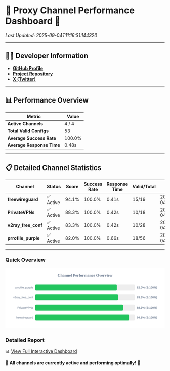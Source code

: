 # 🌟 Proxy Channel Performance Dashboard 🌟

_Last Updated: 2025-09-04T11:16:31.144320_

---

## 👩‍💻 Developer Information

- **[GitHub Profile](https://github.com/4n0nymou3)**  
- **[Project Repository](https://github.com/4n0nymou3/multi-proxy-config-fetcher)**  
- **[X (Twitter)](https://x.com/4n0nymou3)**  

---

## 📊 Performance Overview

| Metric                | Value       |
|-----------------------|-------------|
| **Active Channels**   | 4 / 4       |
| **Total Valid Configs** | 53          |
| **Average Success Rate** | 100.0%      |
| **Average Response Time** | 0.48s       |

---

## 📋 Detailed Channel Statistics

| Channel          | Status     | Score  | Success Rate | Response Time | Valid/Total | Last Success               |
|------------------|------------|--------|--------------|---------------|-------------|----------------------------|
| **freewireguard**  | ✅ Active  | 94.1%  | 100.0% | 0.41s         | 15/19       | 2025-09-04T11:16:31.142465 |
| **PrivateVPNs**  | ✅ Active  | 88.3%  | 100.0% | 0.42s         | 10/18       | 2025-09-04T11:16:30.711149 |
| **v2ray_free_conf**  | ✅ Active  | 83.3%  | 100.0% | 0.42s         | 10/28       | 2025-09-04T11:16:30.257859 |
| **prrofile_purple**  | ✅ Active  | 82.0%  | 100.0% | 0.66s         | 18/56       | 2025-09-04T11:16:29.798777 |

---

### Quick Overview
<div align="center">
  <a href="https://raw.githubusercontent.com/nullluser/NullRepo/refs/heads/main/assets/channel_stats_chart.svg">
    <img src="https://raw.githubusercontent.com/nullluser/NullRepo/refs/heads/main/assets/channel_stats_chart.svg" alt="Source Performance Statistics" width="800">
  </a>
</div>

### Detailed Report
📊 [View Full Interactive Dashboard](https://htmlpreview.github.io/?https://github.com/nullluser/NullRepo/blob/main/assets/performance_report.html)

🎉 **All channels are currently active and performing optimally!** 🎉
